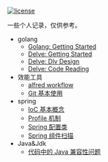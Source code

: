 
[![license](https://img.shields.io/badge/license-Apache--2.0-green.svg)](https://raw.githubusercontent.com/elseifer/elseifer.github.io/master/LICENSE)

一些个人记录，仅供参考。

- golang
  - [Golang: Getting Started](golang/Go-getting-started.md)
  - [Delve: Getting Started](golang/Dlv-learning.md)
  - [Delve: Dlv Design](golang/Dlv-design.md)
  - [Delve: Code Reading](golang/Dlv-Code-Reading.md)
- 效能工具
  - [alfred workflow](smart-tools/debug-with-alfred-workflow.md)
  - [Git 基本使用](smart-tools/Git-Usage.md)
- spring
  - [IoC 基本概念](spring-learning/What-is-IoC.md)
  - [Profile 机制](spring-learning/Profile.md)
  - [Spring 配置类](spring-learning/Configuration.md)
  - [Spring 组件扫描](spring-learning/Component-scan.md)
- Java&Jdk
  - [代码中的 Java 兼容性问题](jdk-compatibility/Java-Compatibility.md)